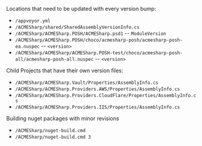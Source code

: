 
Locations that need to be updated with every version bump:
* `/appveyor.yml`
* `/ACMESharp/shared/SharedAssemblyVersionInfo.cs`
* `/ACMESharp/ACMESharp.POSH/ACMESharp.psd1` -- `ModuleVersion`
* `/ACMESharp/ACMESharp.POSH/choco/acmesharp-posh/acmesharp-posh-ea.nuspec` -- `<version>`
* `/ACMESharp/ACMESharp/ACMESharp.POSH-test/choco/acmesharp-posh-all/acmesharp-posh-all.nuspec` -- `<version>`

Child Projects that have their own version files:
* `/ACMESharp/ACMESharp.Vault/Properties/AssemblyInfo.cs`
* `/ACMESharp/ACMESharp.Providers.AWS/Properties/AssemblyInfo.cs`
* `/ACMESharp/ACMESharp.Providers.CloudFlare/Properties/AssemblyInfo.cs`
* `/ACMESharp/ACMESharp.Providers.IIS/Properties/AssemblyInfo.cs`


Building nuget packages with minor revisions
* `/ACMESharp/nuget-build.cmd`
* `/ACMESharp/nuget-build.cmd 3`
